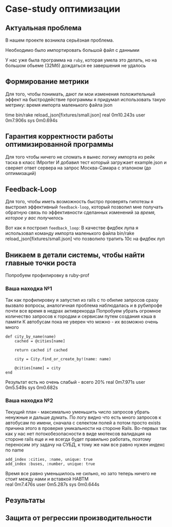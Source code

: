 # Case-study оптимизации

## Актуальная проблема
В нашем проекте возникла серьёзная проблема.

Необходимо было импортировать большой файл с данными

У нас уже была программа на `ruby`, которая умела это делать, но на большом обьеме (32Мб) дождаться ее завершения не удалось

## Формирование метрики
Для того, чтобы понимать, дают ли мои изменения положительный эффект на быстродействие программы я придумал использовать такую метрику: 
время импорта маленького файла json 

time bin/rake reload_json[fixtures/small.json]
real	0m10.243s
user	0m7.906s
sys	0m0.694s


## Гарантия корректности работы оптимизированной программы

Для того чтобы ничего не сломать я вынес логику импорта из рейк таска в класс IMporter
И добавил тест который загружает example.json и сверяет ответ сервера на запрос Москва-Самара с эталоном (до оптимизаций)


## Feedback-Loop
Для того, чтобы иметь возможность быстро проверять гипотезы я выстроил эффективный `feedback-loop`, который позволил мне получать обратную связь по эффективности сделанных изменений за *время, которое у вас получилось*

Вот как я построил `feedback_loop`: 
В качестве фидбек лупа я использовал команду импорта маленького файла
bin/rake reload_json[fixtures/small.json] что позволило тратить 10с на фидбек луп

## Вникаем в детали системы, чтобы найти главные точки роста
Попробуем профилировку в ruby-prof


### Ваша находка №1
Так как профилировку я запустил из rails c 
то обилие запросов сразу вызвало вопросы, аналогичная проблема наблюдалась и в рубипрофе 
почти все время в недрах активрекорда
Попробуем убрать огромное количество запросов к городам и сервисам путем создания кэша в памяти
К автобусам пока не уверен что можно - их возможно очень много

    def city_by_name(name)
        cached = @cities[name]
        
        return cached if cached
       
        city = City.find_or_create_by!(name: name)
        
        @cities[name] = city
    end

Результат есть но очень слабый - всего 20% 
real	0m7.971s
user	0m5.549s
sys	0m0.682s



### Ваша находка №2
Текущий план - максимально уменьшить число запросов убрать ненужные и дальше думать. 
По логу видно что есть много запросов к автобусам по имени, сначала с селектом полей а потом просто exists 
причина этого в проверке уникальности на стороне Rails. Во-первых так как у нас нет потокобезопасности в виде мютексов валидация на стороне rails
еще и не всегда будет правильно работать, поэтому переносим эту задачу на СУБД, к тому же нам все равно нужен индекс по name


    add_index :cities, :name, unique: true
    add_index :buses, :number, unique: true
    
Время все равно уменьшилось не сильно, но зато теперь ничего не стоит между нами и вставкой HABTM    
real	0m7.476s
user	0m5.287s
sys	0m0.644s

## Результаты


## Защита от регрессии производительности

